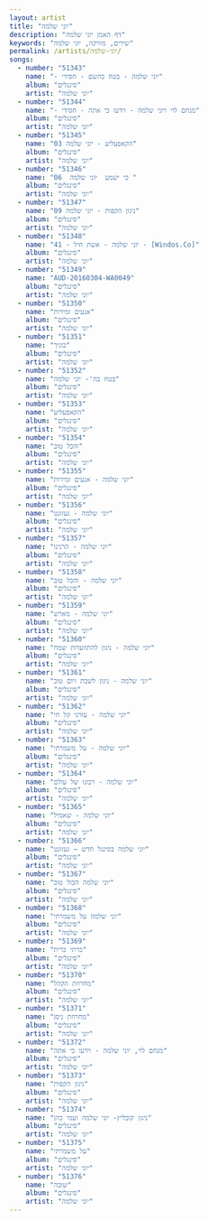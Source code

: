 ```yaml
---
layout: artist
title: "יוני שלמה"
description: "דף האמן יוני שלמה"
keywords: "שירים, מוזיקה, יוני שלמה"
permalink: /artists/יוני-שלמה/
songs:
  - number: "51343"
    name: "- יוני שלמה - בטח בהשם - חסידי"
    album: "סינגלים"
    artist: "יוני שלמה"
  - number: "51344"
    name: "- מנחם לוי ויוני שלמה - וידעו כי אתה - חסידי"
    album: "סינגלים"
    artist: "יוני שלמה"
  - number: "51345"
    name: "03 הקאפעליע - יוני שלמה"
    album: "סינגלים"
    artist: "יוני שלמה"
  - number: "51346"
    name: "06  כי ישמע  יוני שלמה "
    album: "סינגלים"
    artist: "יוני שלמה"
  - number: "51347"
    name: "09 ניגון הקפות - יוני שלמה"
    album: "סינגלים"
    artist: "יוני שלמה"
  - number: "51348"
    name: "41 - יוני שלמה - אשת חיל - [Windos.Co]"
    album: "סינגלים"
    artist: "יוני שלמה"
  - number: "51349"
    name: "AUD-20160304-WA0049"
    album: "סינגלים"
    artist: "יוני שלמה"
  - number: "51350"
    name: "אנעים זמירות"
    album: "סינגלים"
    artist: "יוני שלמה"
  - number: "51351"
    name: "בוניך"
    album: "סינגלים"
    artist: "יוני שלמה"
  - number: "51352"
    name: "בטח בה'- יוני שלמה"
    album: "סינגלים"
    artist: "יוני שלמה"
  - number: "51353"
    name: "הקאפעליע"
    album: "סינגלים"
    artist: "יוני שלמה"
  - number: "51354"
    name: "והכל טוב"
    album: "סינגלים"
    artist: "יוני שלמה"
  - number: "51355"
    name: "יוני שלמה - אנעים זמירות"
    album: "סינגלים"
    artist: "יוני שלמה"
  - number: "51356"
    name: "יוני שלמה - געזונט"
    album: "סינגלים"
    artist: "יוני שלמה"
  - number: "51357"
    name: "יוני שלמה - הרנינו"
    album: "סינגלים"
    artist: "יוני שלמה"
  - number: "51358"
    name: "יוני שלמה - והכל טוב"
    album: "סינגלים"
    artist: "יוני שלמה"
  - number: "51359"
    name: "יוני שלמה - מארש"
    album: "סינגלים"
    artist: "יוני שלמה"
  - number: "51360"
    name: "יוני שלמה - ניגון להתוועדות שמח"
    album: "סינגלים"
    artist: "יוני שלמה"
  - number: "51361"
    name: "יוני שלמה - ניגון לשבת ויום טוב"
    album: "סינגלים"
    artist: "יוני שלמה"
  - number: "51362"
    name: "יוני שלמה - עזרני קל חי"
    album: "סינגלים"
    artist: "יוני שלמה"
  - number: "51363"
    name: "יוני שלמה - על משמרתי"
    album: "סינגלים"
    artist: "יוני שלמה"
  - number: "51364"
    name: "יוני שלמה - רבונו של עולם"
    album: "סינגלים"
    artist: "יוני שלמה"
  - number: "51365"
    name: "יוני שלמה - שאמיל"
    album: "סינגלים"
    artist: "יוני שלמה"
  - number: "51366"
    name: "יוני שלמה בסינגל חדש – געזונט"
    album: "סינגלים"
    artist: "יוני שלמה"
  - number: "51367"
    name: "יוני שלמה הכול טוב"
    album: "סינגלים"
    artist: "יוני שלמה"
  - number: "51368"
    name: "יוני שלמה על משמרתי"
    album: "סינגלים"
    artist: "יוני שלמה"
  - number: "51369"
    name: "כרתי ברית"
    album: "סינגלים"
    artist: "יוני שלמה"
  - number: "51370"
    name: "מחרוזת הקהל"
    album: "סינגלים"
    artist: "יוני שלמה"
  - number: "51371"
    name: "מחרוזת ניסן"
    album: "סינגלים"
    artist: "יוני שלמה"
  - number: "51372"
    name: "מנחם לוי, יוני שלמה - וידעו כי אתה"
    album: "סינגלים"
    artist: "יוני שלמה"
  - number: "51373"
    name: "ניגון הקפות"
    album: "סינגלים"
    artist: "יוני שלמה"
  - number: "51374"
    name: "ניגון קובליץ- יוני שלמה ועמי כהן"
    album: "סינגלים"
    artist: "יוני שלמה"
  - number: "51375"
    name: "על משמרתי"
    album: "סינגלים"
    artist: "יוני שלמה"
  - number: "51376"
    name: "שובה"
    album: "סינגלים"
    artist: "יוני שלמה"
---
```

